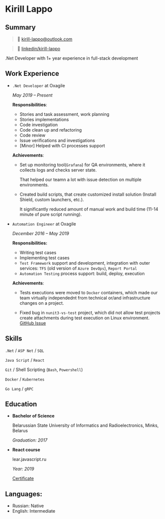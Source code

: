 # Kirill Lappo

## Summary

> 📧 [kirill-lappo@outlook.com](mailto:kirill-lappo@outlook.com)

> 💼 [linkedin/kirill-lappo](https://www.linkedin.com/in/kirill-lappo-92a7a4130/)

.Net Developer with 1+ year experience in full-stack development

## Work Experience

* `.Net Developer` at Oxagile

    *May 2019 – Present*

    **Responsibilities**:

    * Stories and task assessment, work planning
    * Stories implementations
    * Code investigation
    * Code clean up and refactoring
    * Code review
    * Issue verifications and investigations
    * [Minor] Helped with CI processes support

    **Achievements**:

    * Set up monitoring tool(`Grafana`) for QA environments, where it collects logs and checks server state. 

      That helped our teamn a lot with issue detection on multiple environments.
 
    * Created build scripts, that create customized install solution (Install Shield, custom launchers, etc.). 

      It significantly reduced amount of manual work and build time (11-14 minute of pure script running).

* `Automation Engineer` at Oxagile

    *December 2016 – May 2019*

    **Responsibilities:**
    * Writing test cases
    * Implementing test cases
    * `Test Framework` support and development, integration with outer services: `TFS` (old version of `Azure DevOps`), `Report Portal`
    * `Automation Testing` process support: build, deploy, execution

    **Achievements**:

    * Tests executions were moved to `Docker` containers, which made our team virtually independednt from technical or/and infrastructure changes on a project. 

    * Fixed bug in `nunit3-vs-test` project, which did not allow test projects create attachments during test execution on Linux environment. [GitHub Issue](https://github.com/nunit/nunit3-vs-adapter/issues/494)

## Skills

`.Net` / `ASP Net` / `SQL`

`Java Script` / `React`

`Git` / Shell Scripting (`Bash`, `Powershell`)

`Docker` / `Kubernetes`

`Go Lang` / `gRPC`

## Education

* **Bachelor of Science**

    Belarussian State University of Informatics and Radioelectronics, Minks, Belarus

    *Graduation: 2017*

* **React course**

    lear.javascript.ru

    *Year: 2019*

    [Certificate](https://learn.javascript.ru/courses/react-20190514/kirill-lappo/en/certificate.jpg)

## Languages:

* Russian: Native
* English: Intermediate
